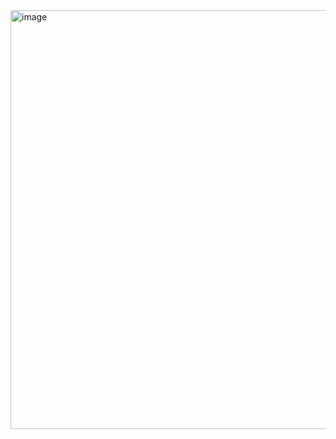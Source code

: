 <img width="932" height="670" alt="image" src="https://github.com/user-attachments/assets/4fc4e575-0959-40f5-b711-ab9ceaf993ca" />
